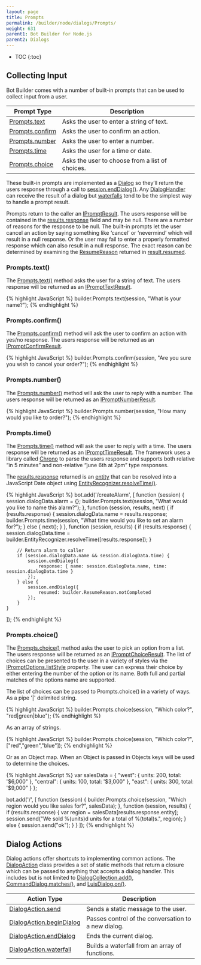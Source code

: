 ```yaml
---
layout: page
title: Prompts
permalink: /builder/node/dialogs/Prompts/
weight: 631
parent1: Bot Builder for Node.js
parent2: Dialogs
---
```


* TOC
{:toc}

## Collecting Input
Bot Builder comes with a number of built-in prompts that can be used to collect input from a user.  

|**Prompt Type**     | **Description**                                   
| -------------------| ---------------------------------------------
|[Prompts.text](#promptstext) | Asks the user to enter a string of text.      
|[Prompts.confirm](#promptsconfirm) | Asks the user to confirm an action.  
|[Prompts.number](#promptsnumber) | Asks the user to enter a number.
|[Prompts.time](#promptstime) | Asks the user for a time or date.
|[Prompts.choice](#promptschoice) | Asks the user to choose from a list of choices.       

These built-in prompts are implemented as a [Dialog](/builder/node/dialogs/overview/) so they’ll return the users response through a call to [session.endDialog()](/sdkreference/nodejs/classes/_botbuilder_d_.session.html#enddialog). Any [DialogHandler](/builder/node/dialogs/overview/#dialog-handlers) can receive the result of a dialog but [waterfalls](/builder/node/dialogs/overview/#waterfall) tend to be the simplest way to handle a prompt result.  

Prompts return to the caller an [IPromptResult](/sdkreference/nodejs/interfaces/_botbuilder_d_.ipromptresult.html). The users response will be contained in the [results.response](/sdkreference/nodejs/interfaces/_botbuilder_d_.ipromptresult.html#reponse) field and may be null. There are a number of reasons for the response to be null. The built-in prompts let the user cancel an action by saying something like ‘cancel’ or ‘nevermind’ which will result in a null response. Or the user may fail to enter a properly formatted response which can also result in a null response. The exact reason can be determined by examining the [ResumeReason](/sdkreference/nodejs/enums/_botbuilder_d_.resumereason.html) returned in [result.resumed](/sdkreference/nodejs/interfaces/_botbuilder_d_.ipromptresult.html#resumed).

### Prompts.text()
The [Prompts.text()](/sdkreference/nodejs/classes/_botbuilder_d_.prompts.html#text) method asks the user for a string of text. The users response will be returned as an [IPromptTextResult](/sdkreference/nodejs/interfaces/_botbuilder_d_.iprompttextresult.html).

{% highlight JavaScript %}
builder.Prompts.text(session, "What is your name?");
{% endhighlight %}

### Prompts.confirm()
The [Prompts.confirm()](/sdkreference/nodejs/classes/_botbuilder_d_.prompts.html#confirm) method will ask the user to confirm an action with yes/no response. The users response will be returned as an [IPromptConfirmResult](/sdkreference/nodejs/interfaces/_botbuilder_d_.ipromptconfirmresult.html).

{% highlight JavaScript %}
builder.Prompts.confirm(session, "Are you sure you wish to cancel your order?");
{% endhighlight %}

### Prompts.number()
The [Prompts.number()](/sdkreference/nodejs/classes/_botbuilder_d_.prompts.html#number) method will ask the user to reply with a number. The users response will be returned as an [IPromptNumberResult](/sdkreference/nodejs/interfaces/_botbuilder_d_.ipromptnumberresult.html).

{% highlight JavaScript %}
builder.Prompts.number(session, "How many would you like to order?");
{% endhighlight %}

### Prompts.time()
The [Prompts.time()](/sdkreference/nodejs/classes/_botbuilder_d_.prompts.html#time) method will ask the user to reply with a time. The users response will be returned as an [IPromptTimeResult](/sdkreference/nodejs/interfaces/_botbuilder_d_.iprompttimeresult.html). The framework uses a library called [Chrono](http://wanasit.github.io/pages/chrono/) to parse the users response and supports both relative “in 5 minutes” and non-relative “june 6th at 2pm” type responses.

The [results.response](/sdkreference/nodejs/interfaces/_botbuilder_d_.iprompttimeresult.html#response) returned is an [entity](/sdkreference/nodejs/interfaces/_botbuilder_d_.ientity.html) that can be resolved into a JavaScript Date object using [EntityRecognizer.resolveTime()](/sdkreference/nodejs/classes/_botbuilder_d_.entityrecognizer.html#resolvetime).

{% highlight JavaScript %}
bot.add('/createAlarm', [
    function (session) {
        session.dialogData.alarm = {};
        builder.Prompts.text(session, "What would you like to name this alarm?");
    },
    function (session, results, next) {
        if (results.response) {
            session.dialogData.name = results.response;
            builder.Prompts.time(session, "What time would you like to set an alarm for?");
        } else {
            next();
        }
    },
    function (session, results) {
        if (results.response) {
            session.dialogData.time = builder.EntityRecognizer.resolveTime([results.response]);
        }
        
        // Return alarm to caller  
        if (session.dialogData.name && session.dialogData.time) {
            session.endDialog({ 
                response: { name: session.dialogData.name, time: session.dialogData.time } 
            }); 
        } else {
            session.endDialog({
                resumed: builder.ResumeReason.notCompleted
            });
        }
    }
]);
{% endhighlight %}

### Prompts.choice()
The [Prompts.choice()](/sdkreference/nodejs/classes/_botbuilder_d_.prompts.html#choice) method asks the user to pick an option from a list. The users response will be returned as an [IPromptChoiceResult](/sdkreference/nodejs/interfaces/_botbuilder_d_.ipromptchoiceresult.html). The list of choices can be presented to the user in a variety of styles via the [IPromptOptions.listStyle](/sdkreference/nodejs/interfaces/_botbuilder_d_.ipromptoptions.html#liststyle) property. The user can express their choice by either entering the number of the option or its name. Both full and partial matches of the options name are supported.

The list of choices can be passed to Prompts.choice() in a variety of ways. As a pipe '\|' delimited string.

{% highlight JavaScript %}
builder.Prompts.choice(session, "Which color?", "red|green|blue");
{% endhighlight %}

As an array of strings.

{% highlight JavaScript %}
builder.Prompts.choice(session, "Which color?", ["red","green","blue"]);
{% endhighlight %}

Or as an Object map. When an Object is passed in Objects keys will be used to determine the choices.

{% highlight JavaScript %}
var salesData = {
    "west": {
        units: 200,
        total: '$6,000"
    },
    "central": {
        units: 100,
        total: '$3,000"
    },
    "east": {
        units: 300,
        total: '$9,000"
    }
};

bot.add('/', [
    function (session) {
        builder.Prompts.choice(session, "Which region would you like sales for?", salesData); 
    },
    function (session, results) {
        if (results.response) {
            var region = salesData[results.response.entity];
            session.send("We sold %(units)d units for a total of %(total)s.", region); 
        } else {
            session.send("ok");
        }
    }
]);
{% endhighlight %}

## Dialog Actions
Dialog actions offer shortcuts to implementing common actions. The [DialogAction](/sdkreference/nodejs/classes/_botbuilder_d_.dialogaction.html) class provides a set of static methods that return a closure which can be passed to anything that accepts a dialog handler. This includes but is not limited to [DialogCollection.add()](/sdkreference/nodejs/classes/_botbuilder_d_.dialogcollection.html#add), [CommandDialog.matches()](/sdkreference/nodejs/classes/_botbuilder_d_.commanddialog.html#matches), and [LuisDialog.on()](/sdkreference/nodejs/classes/_botbuilder_d_.luisdialog.html#on).

|**Action Type**     | **Description**                                   
| -------------------| ---------------------------------------------
|[DialogAction.send](/sdkreference/nodejs/classes/_botbuilder_d_.dialogaction.html#send) | Sends a static message to the user.      
|[DialogAction.beginDialog](/sdkreference/nodejs/classes/_botbuilder_d_.dialogaction.html#begindialog) | Passes control of the conversation to a new dialog.  
|[DialogAction.endDialog](/sdkreference/nodejs/classes/_botbuilder_d_.dialogaction.html#enddialog) | Ends the current dialog.
|[DialogAction.waterfall](/sdkreference/nodejs/classes/_botbuilder_d_.dialogaction.html#waterfall) | Builds a waterfall from an array of functions.
